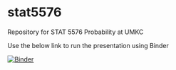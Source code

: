 # stat5576
Repository for STAT 5576 Probability at UMKC

Use the below link to run the presentation using Binder

[![Binder](https://mybinder.org/badge_logo.svg)](https://mybinder.org/v2/gh/dtaylor-umkc/stat5576/HEAD?filepath=MC_presentation_v13.ipynb)

